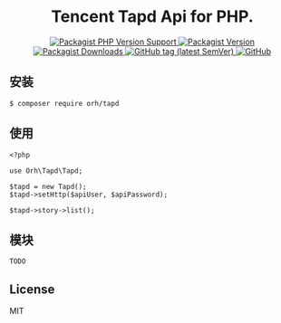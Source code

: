 <h1 align="center">
    Tencent Tapd Api for PHP.
</h1>

<p align="center">
    <a href="https://packagist.org/packages/orh/tapd">
        <img alt="Packagist PHP Version Support" src="https://img.shields.io/packagist/php-v/orh/tapd">
    </a>
    <a href="https://packagist.org/packages/orh/tapd">
        <img alt="Packagist Version" src="https://img.shields.io/packagist/v/orh/tapd">
    </a>
    <a href="https://packagist.org/packages/orh/tapd">
        <img alt="Packagist Downloads" src="https://img.shields.io/packagist/dt/orh/tapd">
    </a>
    <a href="https://github.com/ouronghuang/tapd">
        <img alt="GitHub tag (latest SemVer)" src="https://img.shields.io/github/v/tag/ouronghuang/tapd">
    </a>
    <a href="https://github.com/ouronghuang/tapd">
        <img alt="GitHub" src="https://img.shields.io/github/license/ouronghuang/tapd">
    </a>
</p>

## 安装

```
$ composer require orh/tapd
```

## 使用

```
<?php

use Orh\Tapd\Tapd;

$tapd = new Tapd();
$tapd->setHttp($apiUser, $apiPassword);

$tapd->story->list();
```

## 模块

```
TODO
```

## License

MIT
